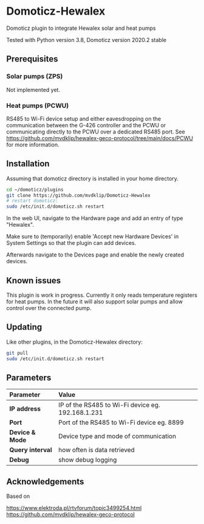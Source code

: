 # Domoticz-Hewalex
Domoticz plugin to integrate Hewalex solar and heat pumps

Tested with Python version 3.8, Domoticz version 2020.2 stable

## Prerequisites

### Solar pumps (ZPS)

Not implemented yet.

### Heat pumps (PCWU)

RS485 to Wi-Fi device setup and either eavesdropping on the communication between the G-426 controller and the PCWU or communicating directly to the PCWU over a dedicated RS485 port. See https://github.com/mvdklip/hewalex-geco-protocol/tree/main/docs/PCWU for more information.

## Installation

Assuming that domoticz directory is installed in your home directory.

```bash
cd ~/domoticz/plugins
git clone https://github.com/mvdklip/Domoticz-Hewalex
# restart domoticz:
sudo /etc/init.d/domoticz.sh restart
```
In the web UI, navigate to the Hardware page and add an entry of type "Hewalex".

Make sure to (temporarily) enable 'Accept new Hardware Devices' in System Settings so that the plugin can add devices.

Afterwards navigate to the Devices page and enable the newly created devices.

## Known issues

This plugin is work in progress. Currently it only reads temperature registers for heat pumps. In the future it will also support solar pumps and allow control over the connected pump.

## Updating

Like other plugins, in the Domoticz-Hewalex directory:
```bash
git pull
sudo /etc/init.d/domoticz.sh restart
```

## Parameters

| Parameter | Value |
| :--- | :--- |
| **IP address** | IP of the RS485 to Wi-Fi device eg. 192.168.1.231 |
| **Port** | Port of the RS485 to Wi-Fi device eg. 8899 |
| **Device & Mode** | Device type and mode of communication |
| **Query interval** | how often is data retrieved |
| **Debug** | show debug logging |

## Acknowledgements

Based on

https://www.elektroda.pl/rtvforum/topic3499254.html \
https://github.com/mvdklip/hewalex-geco-protocol
